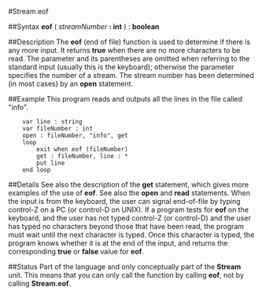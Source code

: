 
#Stream.eof

##Syntax
**eof** ( _streamNumber_ **: int** ) : **boolean**



##Description
The **eof** (end of file) function is used to determine if there is any more input. It returns **true** when there are no more characters to be read. The parameter and its parentheses are omitted when referring to the standard input (usually this is the keyboard); otherwise the parameter specifies the number of a stream. The stream number has been determined (in most cases) by an **open** statement.



##Example
This program reads and outputs all the lines in the file called "info".


        var line : string
        var fileNumber : int
        open : fileNumber, "info", get
        loop
            exit when eof (fileNumber)
            get : fileNumber, line : *
            put line
        end loop
##Details
See also the description of the **get** statement, which gives more examples of the use of **eof**. See also the **open** and **read** statements.
When the input is from the keyboard, the user can signal end-of-file by typing control-Z on a PC (or control-D on UNIX). If a program tests for **eof** on the keyboard, and the user has not typed control-Z (or control-D) and the user has typed no characters beyond those that have been read, the program must wait until the next character is typed. Once this character is typed, the program knows whether it is at the end of the input, and returns the corresponding **true** or **false** value for **eof**.



##Status
Part of the language and only conceptually part of the **Stream** unit. 
This means that you can only call the function by calling **eof**, not by calling **Stream.eof**.


